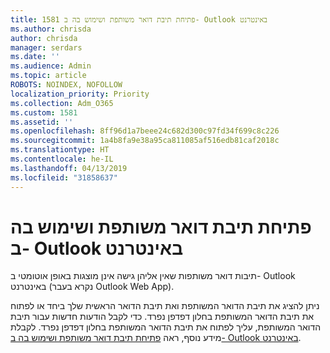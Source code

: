 ```yaml
---
title: 1581 פתיחת תיבת דואר משותפת ושימוש בה ב- Outlook באינטרנט
ms.author: chrisda
author: chrisda
manager: serdars
ms.date: ''
ms.audience: Admin
ms.topic: article
ROBOTS: NOINDEX, NOFOLLOW
localization_priority: Priority
ms.collection: Adm_O365
ms.custom: 1581
ms.assetid: ''
ms.openlocfilehash: 8ff96d1a7beee24c682d300c97fd34f699c8c226
ms.sourcegitcommit: 1a4b8fa9e38a95ca811085af516edb81caf2018c
ms.translationtype: HT
ms.contentlocale: he-IL
ms.lasthandoff: 04/13/2019
ms.locfileid: "31858637"
---
```

# <a name="open-and-use-a-shared-mailbox-in-outlook-on-the-web"></a>פתיחת תיבת דואר משותפת ושימוש בה ב- Outlook באינטרנט

תיבות דואר משותפות שאין אליהן גישה אינן מוצגות באופן אוטומטי ב- Outlook באינטרנט (נקרא בעבר Outlook Web App).

ניתן להציג את תיבת הדואר המשותפת ואת תיבת הדואר הראשית שלך ביחד או לפתוח את תיבת הדואר המשותפת בחלון דפדפן נפרד. כדי לקבל הודעות חדשות עבור תיבת הדואר המשותפת, עליך לפתוח את תיבת הדואר המשותפת בחלון דפדפן נפרד. לקבלת מידע נוסף, ראה [פתיחת תיבת דואר משותפת ושימוש בה ב- Outlook באינטרנט](https://support.office.com/article/BC127866-42BE-4DE7-92AE-1EF2F787FD5C).
